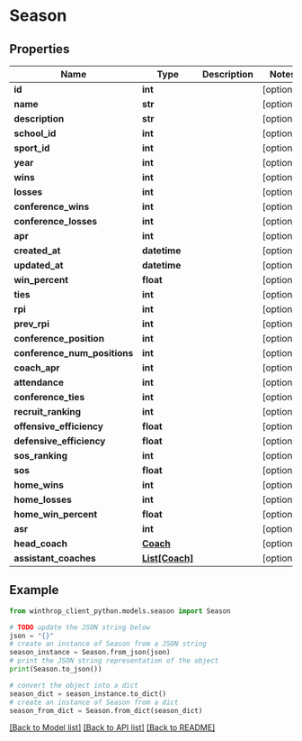 # Season


## Properties

Name | Type | Description | Notes
------------ | ------------- | ------------- | -------------
**id** | **int** |  | [optional] 
**name** | **str** |  | [optional] 
**description** | **str** |  | [optional] 
**school_id** | **int** |  | [optional] 
**sport_id** | **int** |  | [optional] 
**year** | **int** |  | [optional] 
**wins** | **int** |  | [optional] 
**losses** | **int** |  | [optional] 
**conference_wins** | **int** |  | [optional] 
**conference_losses** | **int** |  | [optional] 
**apr** | **int** |  | [optional] 
**created_at** | **datetime** |  | [optional] 
**updated_at** | **datetime** |  | [optional] 
**win_percent** | **float** |  | [optional] 
**ties** | **int** |  | [optional] 
**rpi** | **int** |  | [optional] 
**prev_rpi** | **int** |  | [optional] 
**conference_position** | **int** |  | [optional] 
**conference_num_positions** | **int** |  | [optional] 
**coach_apr** | **int** |  | [optional] 
**attendance** | **int** |  | [optional] 
**conference_ties** | **int** |  | [optional] 
**recruit_ranking** | **int** |  | [optional] 
**offensive_efficiency** | **float** |  | [optional] 
**defensive_efficiency** | **float** |  | [optional] 
**sos_ranking** | **int** |  | [optional] 
**sos** | **float** |  | [optional] 
**home_wins** | **int** |  | [optional] 
**home_losses** | **int** |  | [optional] 
**home_win_percent** | **float** |  | [optional] 
**asr** | **int** |  | [optional] 
**head_coach** | [**Coach**](Coach.md) |  | [optional] 
**assistant_coaches** | [**List[Coach]**](Coach.md) |  | [optional] 

## Example

```python
from winthrop_client_python.models.season import Season

# TODO update the JSON string below
json = "{}"
# create an instance of Season from a JSON string
season_instance = Season.from_json(json)
# print the JSON string representation of the object
print(Season.to_json())

# convert the object into a dict
season_dict = season_instance.to_dict()
# create an instance of Season from a dict
season_from_dict = Season.from_dict(season_dict)
```
[[Back to Model list]](../README.md#documentation-for-models) [[Back to API list]](../README.md#documentation-for-api-endpoints) [[Back to README]](../README.md)


